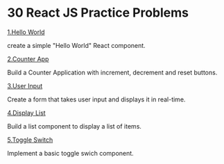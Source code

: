 # 30 React JS Practice Problems 

[1.Hello World](././1-HelloWorld) 

create a simple "Hello World" React component.


[2.Counter App](././2-Count) 

Build a Counter Application with increment, decrement and reset buttons.


[3.User Input](././3-UserInput) 

Create a form that takes user input and displays it in real-time.


[4.Display List](././4-Displaylist) 

Build a list component to display a list of items.


[5.Toggle Switch](././5-Toggleswitch) 

Implement a basic toggle swich component.


